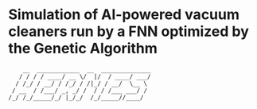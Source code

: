# Simulation of AI-powered vacuum cleaners run by a FNN optimized by the Genetic Algorithm
```
    __  ____________  __  ______________
   / / / / ____/ __ \/  |/  / ____/ ___/
  / /_/ / __/ / /_/ / /|_/ / __/  \__ \
 / __  / /___/ _, _/ /  / / /___ ___/ /
/_/ /_/_____/_/ |_/_/  /_/_____//____/
```
